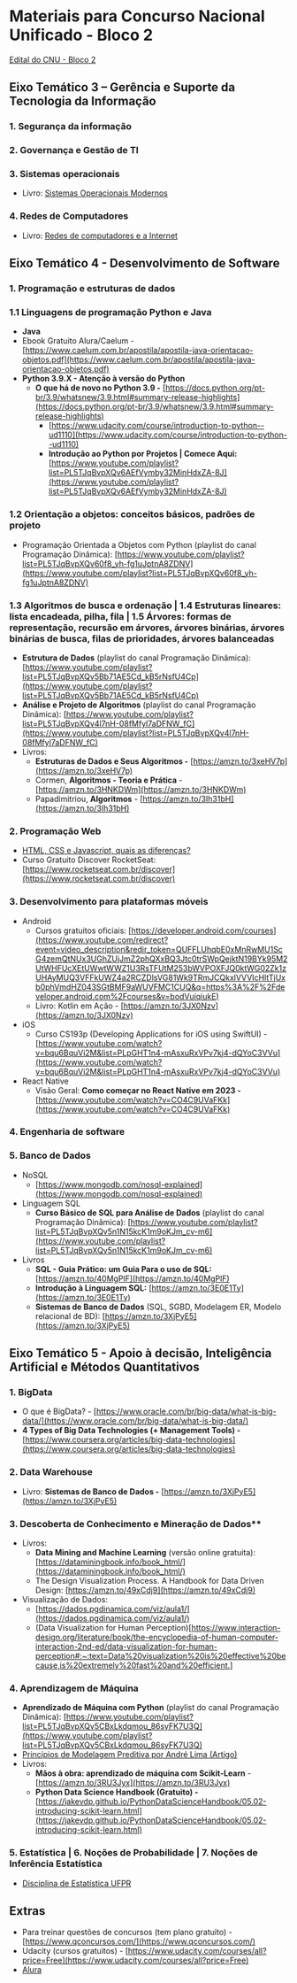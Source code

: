 # Materiais para Concurso Nacional Unificado - Bloco 2

[Edital do CNU - Bloco 2](https://www.gov.br/gestao/pt-br/concursonacional/editais/edital-cpnu-bloco-2-10jan2024.pdf)

## Eixo Temático 3 – Gerência e Suporte da Tecnologia da Informação

### 1. Segurança da informação


### 2. Governança e Gestão de TI


### 3. Sistemas operacionais
- Livro: [Sistemas Operacionais Modernos](https://amzn.to/3tU9lS3)

### 4. Redes de Computadores
- Livro: [Redes de computadores e a Internet](https://amzn.to/420A5Ns)

## Eixo Temático 4 - Desenvolvimento de Software

### 1. Programação e estruturas de dados

### 1.1 Linguagens de programação Python e Java
- **Java**
- Ebook Gratuito Alura/Caelum - [https://www.caelum.com.br/apostila/apostila-java-orientacao-objetos.pdf](https://www.caelum.com.br/apostila/apostila-java-orientacao-objetos.pdf)
- **Python 3.9.X - Atenção à versão do Python**
  - **O que há de novo no Python 3.9 -** [https://docs.python.org/pt-br/3.9/whatsnew/3.9.html#summary-release-highlights](https://docs.python.org/pt-br/3.9/whatsnew/3.9.html#summary-release-highlights)
    - [https://www.udacity.com/course/introduction-to-python--ud1110](https://www.udacity.com/course/introduction-to-python--ud1110)
    - **Introdução ao Python por Projetos | Comece Aqui:** [https://www.youtube.com/playlist?list=PL5TJqBvpXQv6AEfVymby32MinHdxZA-8J](https://www.youtube.com/playlist?list=PL5TJqBvpXQv6AEfVymby32MinHdxZA-8J)

### 1.2 Orientação a objetos: conceitos básicos, padrões de projeto
- Programação Orientada a Objetos com Python (playlist do canal Programação Dinâmica): [https://www.youtube.com/playlist?list=PL5TJqBvpXQv60f8_yh-fg1uJptnA8ZDNV](https://www.youtube.com/playlist?list=PL5TJqBvpXQv60f8_yh-fg1uJptnA8ZDNV)

### 1.3 Algoritmos de busca e ordenação | 1.4 Estruturas lineares: lista encadeada, pilha, fila | 1.5 Árvores: formas de representação, recursão em árvores, árvores binárias, árvores binárias de busca, filas de prioridades, árvores balanceadas
- **Estrutura de Dados** (playlist do canal Programação Dinâmica): [https://www.youtube.com/playlist?list=PL5TJqBvpXQv5Bb71AE5Cd_kB5rNsfU4Cp](https://www.youtube.com/playlist?list=PL5TJqBvpXQv5Bb71AE5Cd_kB5rNsfU4Cp)
- **Análise e Projeto de Algoritmos** (playlist do canal Programação Dinâmica): [https://www.youtube.com/playlist?list=PL5TJqBvpXQv4l7nH-08fMfyl7aDFNW_fC](https://www.youtube.com/playlist?list=PL5TJqBvpXQv4l7nH-08fMfyl7aDFNW_fC)
- Livros:
  - **Estruturas de Dados e Seus Algoritmos -** [https://amzn.to/3xeHV7p](https://amzn.to/3xeHV7p)
  - Cormen, **Algoritmos - Teoria e Prática** - [https://amzn.to/3HNKDWm](https://amzn.to/3HNKDWm)
  - Papadimitriou, **Algoritmos** - [https://amzn.to/3Ih31bH](https://amzn.to/3Ih31bH)

### 2. Programação Web
- [HTML, CSS e Javascript, quais as diferenças?](https://www.alura.com.br/artigos/html-css-e-js-definicoes)
- Curso Gratuito Discover RocketSeat: [https://www.rocketseat.com.br/discover](https://www.rocketseat.com.br/discover)
    
### 3. Desenvolvimento para plataformas móveis
- Android
    - Cursos gratuitos oficiais: [https://developer.android.com/courses](https://www.youtube.com/redirect?event=video_description&redir_token=QUFFLUhqbE0xMnRwMU1ScG4zemQtNUx3UGhZUjJmZ2phQXxBQ3Jtc0trSWpQejktN19BYk95M2UtWHFUcXEtUWwtWWZ1U3RsTFUtM253bWVPOXFJQ0ktWG02Zk1zUHAyMUQ3VFFkUWZ4a2RCZDlsVG81Wk9TRmJCQkxlVVVIcHltTjUxb0phVmdHZ043SGtBMF9aWUVFMC1CUQ&q=https%3A%2F%2Fdeveloper.android.com%2Fcourses&v=bodVuiqiukE)
    - Livro: Kotlin em Ação - [https://amzn.to/3JX0Nzv](https://amzn.to/3JX0Nzv)
- iOS
  - Curso CS193p (Developing Applications for iOS using SwiftUI) - [https://www.youtube.com/watch?v=bqu6BquVi2M&list=PLpGHT1n4-mAsxuRxVPv7kj4-dQYoC3VVu](https://www.youtube.com/watch?v=bqu6BquVi2M&list=PLpGHT1n4-mAsxuRxVPv7kj4-dQYoC3VVu)
- React Native
    - Visão Geral: ****Como começar no React Native em 2023 -**** [https://www.youtube.com/watch?v=CO4C9UVaFKk](https://www.youtube.com/watch?v=CO4C9UVaFKk)

### 4. Engenharia de software


### 5. Banco de Dados
- NoSQL
  - [https://www.mongodb.com/nosql-explained](https://www.mongodb.com/nosql-explained)
- Linguagem SQL
    - **Curso Básico de SQL para Análise de Dados** (playlist do canal Programação Dinâmica): [https://www.youtube.com/playlist?list=PL5TJqBvpXQv5n1N15kcK1m9oKJm_cv-m6](https://www.youtube.com/playlist?list=PL5TJqBvpXQv5n1N15kcK1m9oKJm_cv-m6)
- Livros
  - **SQL - Guia Prático: um Guia Para o uso de SQL:** [https://amzn.to/40MgPlF](https://amzn.to/40MgPlF)
  - **Introdução à Linguagem SQL:** [https://amzn.to/3E0E1Ty](https://amzn.to/3E0E1Ty)
  - **Sistemas de Banco de Dados** (SQL, SGBD, Modelagem ER, Modelo relacional de BD):  [https://amzn.to/3XjPyE5](https://amzn.to/3XjPyE5)


## Eixo Temático 5 - Apoio à decisão, Inteligência Artificial e Métodos Quantitativos

### 1. BigData
- O que é BigData? - [https://www.oracle.com/br/big-data/what-is-big-data/](https://www.oracle.com/br/big-data/what-is-big-data/)
- ****4 Types of Big Data Technologies (+ Management Tools) -**** [https://www.coursera.org/articles/big-data-technologies](https://www.coursera.org/articles/big-data-technologies)

### 2. Data Warehouse
- Livro: **Sistemas de Banco de Dados -**  [https://amzn.to/3XjPyE5](https://amzn.to/3XjPyE5)
    
### 3. Descoberta de Conhecimento e Mineração de Dados**
- Livros:
  - **Data Mining and Machine Learning** (versão online gratuita): [https://dataminingbook.info/book_html/](https://dataminingbook.info/book_html/)
  - The Design Visualization Process. A Handbook for Data Driven Design: [https://amzn.to/49xCdj9](https://amzn.to/49xCdj9)
- Visualização de Dados:
  - [https://dados.pgdinamica.com/viz/aula1/](https://dados.pgdinamica.com/viz/aula1/)
  - (Data Visualization for Human Perception)[https://www.interaction-design.org/literature/book/the-encyclopedia-of-human-computer-interaction-2nd-ed/data-visualization-for-human-perception#:~:text=Data%20visualization%20is%20effective%20because,is%20extremely%20fast%20and%20efficient.]    


### 4. Aprendizagem de Máquina
- **Aprendizado de Máquina com Python** (playlist do canal Programação Dinâmica): [https://www.youtube.com/playlist?list=PL5TJqBvpXQv5CBxLkdqmou_86syFK7U3Q](https://www.youtube.com/playlist?list=PL5TJqBvpXQv5CBxLkdqmou_86syFK7U3Q)
- [Princípios de Modelagem Preditiva por André Lima (Artigo)](https://andlima.github.io/principios-preditiva)
- Livros:
  - **Mãos à obra: aprendizado de máquina com Scikit-Learn** -  [https://amzn.to/3RU3Jyx](https://amzn.to/3RU3Jyx)
  - ****Python Data Science Handbook (Gratuito) -**** [https://jakevdp.github.io/PythonDataScienceHandbook/05.02-introducing-scikit-learn.html](https://jakevdp.github.io/PythonDataScienceHandbook/05.02-introducing-scikit-learn.html)

### 5. Estatística | 6. Noções de Probabilidade | 7. Noções de Inferência Estatística
- [Disciplina de Estatística UFPR](https://www.youtube.com/watch?v=5KPIwXWizCA&list=PLQcLb-PUD9WNZnVBYDKEonioyJw3nEaOM)

## Extras
- Para treinar questões de concursos (tem plano gratuito) - [https://www.qconcursos.com/](https://www.qconcursos.com/)
- Udacity (cursos gratuitos) - [https://www.udacity.com/courses/all?price=Free](https://www.udacity.com/courses/all?price=Free)
- [Alura](https://vai.pgdinamica.com/alura)
